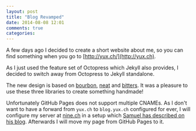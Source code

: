 ```yaml
---
layout: post
title: "Blog Revamped"
date: 2014-08-08 12:01
comments: true
categories:
---
```


A few days ago I decided to create a short website about me, so you can find
something when you go to [http://yux.ch/](http://yux.ch).

As I just used the feature set of Octopress which Jekyll also provides, I
decided to switch away from Octopress to Jekyll standalone.

The new design is based on [bourbon](http://bourbon.io/),
[neat](http://neat.bourbon.io/) and [bitters](http://bitters.bourbon.io/).
It was a pleasure to use these three libraries to create something handmade!

Unfortunately GitHub Pages does not support multiple CNAMEs. As I don't want
to have a forward from `yux.ch` to `blog.yux.ch` configured for ever, I will
configure my server at [nine.ch](http://nine.ch) in a setup which
[Samuel has described on his blog](http://www.crafted.ch/blog/managing-a-few-servers-with-puppet/).
Afterwards I will move my page from GitHub Pages to it.
